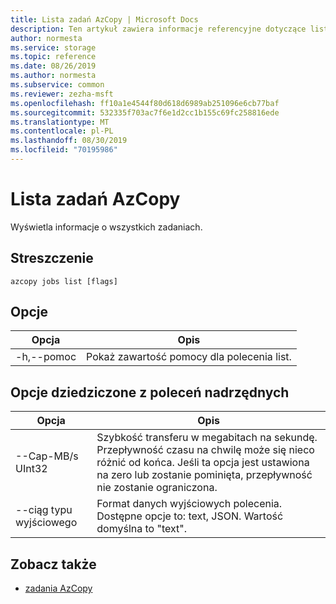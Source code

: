 ```yaml
---
title: Lista zadań AzCopy | Microsoft Docs
description: Ten artykuł zawiera informacje referencyjne dotyczące listy zadań AzCopy.
author: normesta
ms.service: storage
ms.topic: reference
ms.date: 08/26/2019
ms.author: normesta
ms.subservice: common
ms.reviewer: zezha-msft
ms.openlocfilehash: ff10a1e4544f80d618d6989ab251096e6cb77baf
ms.sourcegitcommit: 532335f703ac7f6e1d2cc1b155c69fc258816ede
ms.translationtype: MT
ms.contentlocale: pl-PL
ms.lasthandoff: 08/30/2019
ms.locfileid: "70195986"
---
```

# <a name="azcopy-jobs-list"></a>Lista zadań AzCopy

Wyświetla informacje o wszystkich zadaniach.

## <a name="synopsis"></a>Streszczenie

```azcopy
azcopy jobs list [flags]
```

## <a name="options"></a>Opcje

|Opcja|Opis|
|--|--|
|-h,--pomoc|Pokaż zawartość pomocy dla polecenia list.|

## <a name="options-inherited-from-parent-commands"></a>Opcje dziedziczone z poleceń nadrzędnych

|Opcja|Opis|
|---|---|
|--Cap-MB/s UInt32|Szybkość transferu w megabitach na sekundę. Przepływność czasu na chwilę może się nieco różnić od końca. Jeśli ta opcja jest ustawiona na zero lub zostanie pominięta, przepływność nie zostanie ograniczona.|
|--ciąg typu wyjściowego|Format danych wyjściowych polecenia. Dostępne opcje to: text, JSON. Wartość domyślna to "text".|

## <a name="see-also"></a>Zobacz także

- [zadania AzCopy](storage-ref-azcopy-jobs.md)
